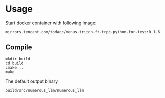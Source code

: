 # Usage

Start docker container with following image:
```
mirrors.tencent.com/todacc/venus-triton-ft-trpc-python-for-test:0.1.6
```

## Compile
```
mkdir build
cd build
cmake ..
make
```

The default output binary
```
build/src/numerous_llm/numerous_llm
```

